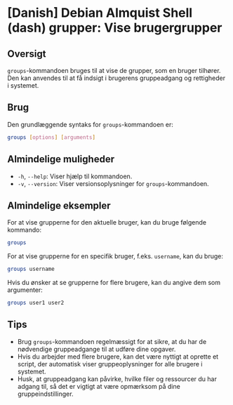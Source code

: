 # [Danish] Debian Almquist Shell (dash) grupper: Vise brugergrupper

## Oversigt
`groups`-kommandoen bruges til at vise de grupper, som en bruger tilhører. Den kan anvendes til at få indsigt i brugerens gruppeadgang og rettigheder i systemet.

## Brug
Den grundlæggende syntaks for `groups`-kommandoen er:

```bash
groups [options] [arguments]
```

## Almindelige muligheder
- `-h`, `--help`: Viser hjælp til kommandoen.
- `-v`, `--version`: Viser versionsoplysninger for `groups`-kommandoen.

## Almindelige eksempler
For at vise grupperne for den aktuelle bruger, kan du bruge følgende kommando:

```bash
groups
```

For at vise grupperne for en specifik bruger, f.eks. `username`, kan du bruge:

```bash
groups username
```

Hvis du ønsker at se grupperne for flere brugere, kan du angive dem som argumenter:

```bash
groups user1 user2
```

## Tips
- Brug `groups`-kommandoen regelmæssigt for at sikre, at du har de nødvendige gruppeadgange til at udføre dine opgaver.
- Hvis du arbejder med flere brugere, kan det være nyttigt at oprette et script, der automatisk viser gruppeoplysninger for alle brugere i systemet.
- Husk, at gruppeadgang kan påvirke, hvilke filer og ressourcer du har adgang til, så det er vigtigt at være opmærksom på dine gruppeindstillinger.